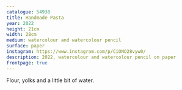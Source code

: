 ```yaml
---
catalogue: 54938
title: Handmade Pasta
year: 2022
height: 21cm
width: 28cm
medium: watercolour and watercolour pencil
surface: paper
instagram: https://www.instagram.com/p/CiONO28vyw0/
description: 2022, watercolour and watercolour pencil on paper
frontpage: true
---
```

Flour, yolks and a little bit of water.
